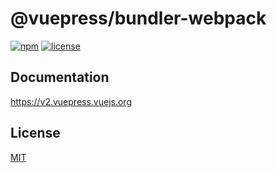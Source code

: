 # @vuepress/bundler-webpack

[![npm](https://badgen.net/npm/v/@vuepress/bundler-webpack/next)](https://www.npmjs.com/package/@vuepress/bundler-webpack)
[![license](https://badgen.net/github/license/vuepress/vuepress-next)](https://github.com/vuepress/vuepress-next/blob/main/LICENSE)

## Documentation

https://v2.vuepress.vuejs.org

## License

[MIT](https://github.com/vuepress/vuepress-next/blob/main/LICENSE)
